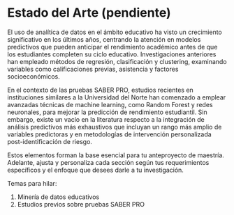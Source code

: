 # Estado del Arte (pendiente)

El uso de analítica de datos en el ámbito educativo ha visto un crecimiento significativo en los últimos años, centrando la atención en modelos predictivos que pueden anticipar el rendimiento académico antes de que los estudiantes completen su ciclo educativo. Investigaciones anteriores han empleado métodos de regresión, clasificación y clustering, examinando variables como calificaciones previas, asistencia y factores socioeconómicos.

En el contexto de las pruebas SABER PRO, estudios recientes en instituciones similares a la Universidad del Norte han comenzado a emplear avanzadas técnicas de machine learning, como Random Forest y redes neuronales, para mejorar la predicción de rendimiento estudiantil. Sin embargo, existe un vacío en la literatura respecto a la integración de análisis predictivos más exhaustivos que incluyan un rango más amplio de variables predictoras y en metodologías de intervención personalizada post-identificación de riesgo.

Estos elementos forman la base esencial para tu anteproyecto de maestría. Adelante, ajusta y personaliza cada sección según tus requerimientos específicos y el enfoque que desees darle a tu investigación.


Temas para hilar:

1. Minería de datos educativos
2. Estudios previos sobre pruebas SABER PRO
